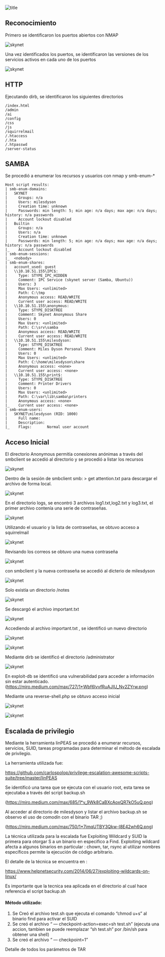 ![title](https://miro.medium.com/max/644/1*TLyMXNil-OxKMLq8WZt96w.png)
## Reconocimiento

Primero se identificaron los puertos abiertos con NMAP

![skynet](https://miro.medium.com/max/707/1*qKFE46r9__4Nq6H8u_pfzA.png)

Una vez identificados los puertos, se identificaron las versiones de los servicios activos en cada uno de los puertos

![skynet](https://miro.medium.com/max/770/1*K8ux8rXkN2_6AeF_EwFHcg.png)

## HTTP

Ejecutando dirb, se identificaron los siguientes directorios

	/index.html 
	/admin 
	/ai 
	/config 
	/css 
	/js 
	/squirrelmail 
	/.htaccess 
	/.hta 
	/.htpasswd 
	/server-status

## SAMBA

Se procedió a enumerar los recursos y usuarios con nmap y smb-enum-*

	Host script results:
	| smb-enum-domains: 
	|   SKYNET
	|     Groups: n/a
	|     Users: milesdyson
	|     Creation time: unknown
	|     Passwords: min length: 5; min age: n/a days; max age: n/a days; history: n/a passwords
	|     Account lockout disabled
	|   Builtin
	|     Groups: n/a
	|     Users: n/a
	|     Creation time: unknown
	|     Passwords: min length: 5; min age: n/a days; max age: n/a days; history: n/a passwords
	|_    Account lockout disabled
	| smb-enum-sessions: 
	|_  <nobody>
	| smb-enum-shares: 
	|   account_used: guest
	|   \\10.10.51.155\IPC$: 
	|     Type: STYPE_IPC_HIDDEN
	|     Comment: IPC Service (skynet server (Samba, Ubuntu))
	|     Users: 3
	|     Max Users: <unlimited>
	|     Path: C:\tmp
	|     Anonymous access: READ/WRITE
	|     Current user access: READ/WRITE
	|   \\10.10.51.155\anonymous: 
	|     Type: STYPE_DISKTREE
	|     Comment: Skynet Anonymous Share
	|     Users: 0
	|     Max Users: <unlimited>
	|     Path: C:\srv\samba
	|     Anonymous access: READ/WRITE
	|     Current user access: READ/WRITE
	|   \\10.10.51.155\milesdyson: 
	|     Type: STYPE_DISKTREE
	|     Comment: Miles Dyson Personal Share
	|     Users: 0
	|     Max Users: <unlimited>
	|     Path: C:\home\milesdyson\share
	|     Anonymous access: <none>
	|     Current user access: <none>
	|   \\10.10.51.155\print$: 
	|     Type: STYPE_DISKTREE
	|     Comment: Printer Drivers
	|     Users: 0
	|     Max Users: <unlimited>
	|     Path: C:\var\lib\samba\printers
	|     Anonymous access: <none>
	|_    Current user access: <none>
	| smb-enum-users: 
	|   SKYNET\milesdyson (RID: 1000)
	|     Full name:   
	|     Description: 
	|_    Flags:       Normal user account

## Acceso Inicial

El directorio Anonymous permitía conexiones anónimas a través del smbclient se accedió al directorio y se procedió a listar los recursos

![skynet](https://miro.medium.com/max/1400/1*RFQUWGUNvd35jbpwH-NcKw.png)

Dentro de la sesión de smbclient smb: \> get attention.txt para descargar el archivo de forma local.

![skynet](https://miro.medium.com/max/1400/1*-oRJpu0A-yxc_M4NFhUHVw.png)

En el directorio logs, se encontró 3 archivos log1.txt,log2.txt y log3.txt, el primer archivo contenía una serie de contraseñas.

![skynet](https://miro.medium.com/max/1400/1*cJGxB2fD9zw0IpT_bEluZg.png)

Utilizando el usuario y la lista de contraseñas, se obtuvo acceso a squirrelmail

![skynet](https://miro.medium.com/max/1400/1*iX8AVHAZUJeG5AEYJYFbMA.png)

Revisando los correos se obtuvo una nueva contraseña

![skynet](https://miro.medium.com/max/1400/1*649ewisn54donnIt_sMHmA.png)

con smbclient y la nueva contraseña se accedió al dicterio de milesdyson

![skynet](https://miro.medium.com/max/1400/1*pDn9GtQ59jLF8nVu4q1fFQ.png)

Solo existía un directorio /notes

![skynet](https://miro.medium.com/max/1400/1*LCsiL0ZUw_Gg9aoTHt2AUw.png)

Se descargó el archivo important.txt

![skynet](https://miro.medium.com/max/1400/1*Xg80CiaUrzeNotaJodnFTg.png)

Accediendo al archivo important.txt , se identificó un nuevo directorio

![skynet](https://miro.medium.com/max/1076/1*z9BDjcTsInTjvyjyz4euug.png)


![skynet](https://miro.medium.com/max/770/1*UvCNBcrnz7Z_s1USmlg4KQ.png)

Mediante dirb se identificó el directorio /administrator

![skynet](https://miro.medium.com/max/770/1*2qPr1P8DGxQe7krFRdjvrQ.png)

En exploit-db se identificó una vulnerabilidad para acceder a información sin estar autenticado.
(https://miro.medium.com/max/727/1*Wbf6lvvfRuAJIU_Nv2ZYrw.png)

Mediante una reverse-shell.php se obtuvo acceso inicial

![skynet](https://miro.medium.com/max/770/1*1Cnc6gEydAJx3YSJGMlGCw.png)

![skynet](https://miro.medium.com/max/770/1*vLuXpjz5IV3QYaQ2AtRMDg.png)

## Escalada de privilegio

Mediante la herramienta linPEAS se procedió a enumerar recursos, servicios, SUID, tareas programadas para determinar el método de escalada de privilegio.

La herramienta utilizada fue:

https://github.com/carlospolop/privilege-escalation-awesome-scripts-suite/tree/master/linPEAS

Se identificó una tarea que se ejecuta con el usuario root, esta tarea se ejecutaba a través del script backup.sh

(https://miro.medium.com/max/685/1*v_9Wk8CaBXcAoxQR7kO5uQ.png)

Al acceder al directorio de milesdyson y listar el archivo backup.sh se observo el uso de comodín con el binario TAR ;)

(https://miro.medium.com/max/750/1*7imqUTBY3Qkw-I8E42wh6Q.png)

La técnica utilizada para la escalada fue Exploiting Wildcard y SUID la primera para otorgar S a un binario en especifico a Find. Exploiting wildcard afecta a algunos binarios en particular : chown, tar, rsync al utilizar nombres específicos permite la ejecución de código arbitrario.

El detalle de la técnica se encuentra en :

https://www.helpnetsecurity.com/2014/06/27/exploiting-wildcards-on-linux/

Es importante que la tecnica sea aplicada en el directorio al cual hace referencia el script backup.sh

#### Método utilizado:
1. Se Creó el archivo test.sh que ejecuta el comando “chmod u+s” al binario find para activar el SUID
2. Se creó el archivo “ — checkpoint-action=exec=sh test.sh” (ejecuta una accion, tambien se puede reemplazar “sh test.sh” por /bin/sh para obtener una shell)
3. Se creó el archivo “ — checkpoint=1”
	
Detalle de todos los parámetros de TAR


